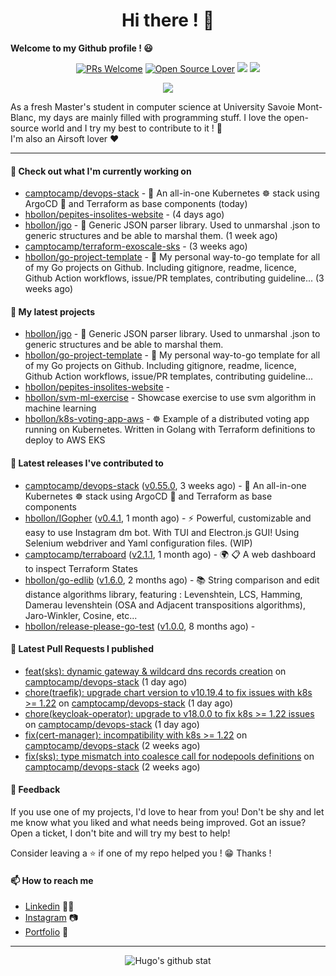 <h1 align="center">Hi there ! 👋</h1>

**Welcome to my Github profile ! 😃** <br/>

<p align="center"> 
    <a href="https://github.com/hbollon/"><img src="https://img.shields.io/badge/PRs-welcome-brightgreen.svg?style=flat&logo=github" alt="PRs Welcome"></a> 
    <a href="https://github.com/hbollon/"><img src="https://badges.frapsoft.com/os/v2/open-source.svg?v=103" alt="Open Source Lover"></a>
    <a href="https://github.com/hbollon/"><img src="https://komarev.com/ghpvc/?username=hbollon"></a>
    <a href="https://github.com/hbollon/"><img src="https://img.shields.io/github/followers/hbollon.svg?label=Follow%20@hbollon&style=social"></a>
</p>

<p align="center"> 
    <a href="https://github.com/ryo-ma/github-profile-trophy"><img src="https://github-profile-trophy.vercel.app/?username=hbollon&theme=onedark&margin-w=15&margin-h=15&no-frame=true&column=7"/></a>
</p>

As a fresh Master's student in computer science at University Savoie Mont-Blanc, my days are mainly filled with programming stuff. I love the open-source world and I try my best to contribute to it ! 🙈 <br/>
I'm also an Airsoft lover ❤️

<hr>

#### 👷 Check out what I'm currently working on

- [camptocamp/devops-stack](https://github.com/camptocamp/devops-stack) - 🌊 An all-in-one Kubernetes ☸ stack using ArgoCD 🐙 and Terraform as base components (today)
- [hbollon/pepites-insolites-website](https://github.com/hbollon/pepites-insolites-website) -  (4 days ago)
- [hbollon/jgo](https://github.com/hbollon/jgo) - 📔 Generic JSON parser library. Used to unmarshal .json to generic structures and be able to marshal them. (1 week ago)
- [camptocamp/terraform-exoscale-sks](https://github.com/camptocamp/terraform-exoscale-sks) -  (3 weeks ago)
- [hbollon/go-project-template](https://github.com/hbollon/go-project-template) - 📜 My personal way-to-go template for all of my Go projects on Github. Including gitignore, readme, licence, Github Action workflows, issue/PR templates, contributing guideline... (3 weeks ago)

#### 🌱 My latest projects

- [hbollon/jgo](https://github.com/hbollon/jgo) - 📔 Generic JSON parser library. Used to unmarshal .json to generic structures and be able to marshal them.
- [hbollon/go-project-template](https://github.com/hbollon/go-project-template) - 📜 My personal way-to-go template for all of my Go projects on Github. Including gitignore, readme, licence, Github Action workflows, issue/PR templates, contributing guideline...
- [hbollon/pepites-insolites-website](https://github.com/hbollon/pepites-insolites-website) - 
- [hbollon/svm-ml-exercise](https://github.com/hbollon/svm-ml-exercise) - Showcase exercise to use svm algorithm in machine learning 
- [hbollon/k8s-voting-app-aws](https://github.com/hbollon/k8s-voting-app-aws) - :wheel_of_dharma: Example of a distributed voting app running on Kubernetes. Written in Golang with Terraform definitions to deploy to AWS EKS

#### 🔭 Latest releases I've contributed to

- [camptocamp/devops-stack](https://github.com/camptocamp/devops-stack) ([v0.55.0](https://github.com/camptocamp/devops-stack/releases/tag/v0.55.0), 3 weeks ago) - 🌊 An all-in-one Kubernetes ☸ stack using ArgoCD 🐙 and Terraform as base components
- [hbollon/IGopher](https://github.com/hbollon/IGopher) ([v0.4.1](https://github.com/hbollon/IGopher/releases/tag/v0.4.1), 1 month ago) - ⚡ Powerful, customizable and easy to use Instagram dm bot. With TUI and Electron.js GUI! Using Selenium webdriver and Yaml configuration files. (WIP)
- [camptocamp/terraboard](https://github.com/camptocamp/terraboard) ([v2.1.1](https://github.com/camptocamp/terraboard/releases/tag/v2.1.1), 1 month ago) - :earth_africa: :clipboard:  A web dashboard to inspect Terraform States 
- [hbollon/go-edlib](https://github.com/hbollon/go-edlib) ([v1.6.0](https://github.com/hbollon/go-edlib/releases/tag/v1.6.0), 2 months ago) - 📚 String comparison and edit distance algorithms library, featuring : Levenshtein, LCS, Hamming, Damerau levenshtein (OSA and Adjacent transpositions algorithms), Jaro-Winkler, Cosine, etc...
- [hbollon/release-please-go-test](https://github.com/hbollon/release-please-go-test) ([v1.0.0](https://github.com/hbollon/release-please-go-test/releases/tag/v1.0.0), 8 months ago) - 

#### 🔨 Latest Pull Requests I published

- [feat(sks): dynamic gateway &amp; wildcard dns records creation](https://github.com/camptocamp/devops-stack/pull/897) on [camptocamp/devops-stack](https://github.com/camptocamp/devops-stack) (1 day ago)
- [chore(traefik): upgrade chart version to v10.19.4 to fix issues with k8s &gt;= 1.22](https://github.com/camptocamp/devops-stack/pull/896) on [camptocamp/devops-stack](https://github.com/camptocamp/devops-stack) (1 day ago)
- [chore(keycloak-operator): upgrade to v18.0.0 to fix k8s &gt;= 1.22 issues](https://github.com/camptocamp/devops-stack/pull/895) on [camptocamp/devops-stack](https://github.com/camptocamp/devops-stack) (1 day ago)
- [fix(cert-manager): incompatibility with k8s &gt;= 1.22](https://github.com/camptocamp/devops-stack/pull/892) on [camptocamp/devops-stack](https://github.com/camptocamp/devops-stack) (2 weeks ago)
- [fix(sks): type mismatch into coalesce call for nodepools definitions](https://github.com/camptocamp/devops-stack/pull/891) on [camptocamp/devops-stack](https://github.com/camptocamp/devops-stack) (2 weeks ago)

#### 💬 Feedback

If you use one of my projects, I'd love to hear from you! Don't be shy and let me know what you liked
and what needs being improved. Got an issue? Open a ticket, I don't bite and will try my best to help!

Consider leaving a ⭐ if one of my repo helped you ! 😁 Thanks !

#### 📫 How to reach me
- <a href="https://www.linkedin.com/in/hugobollon">Linkedin</a> 👨‍💼
- <a href="https://www.instagram.com/_hbollon">Instagram</a> 📷
- <a href="https://hugobollon.me">Portfolio</a> 💼

<hr>

<div align="center">
    <a>
        <img alt="Hugo's github stat" src="https://github-readme-stats.vercel.app/api?username=hbollon&count_private=true&show_icons=true&theme=dark&include_all_commits=true" />
    </a>
</div>

